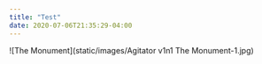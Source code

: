 ```yaml
---
title: "Test"
date: 2020-07-06T21:35:29-04:00
---
```


![The Monument](static/images/Agitator v1n1 The Monument-1.jpg)
